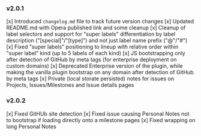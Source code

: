 ### v2.0.1
  [x] Introduced `changelog.md` file to track future version changes
  [x] Updated README.md with Opera published link and some cleanup
  [x] Cleanup of label selectors and support for "super labels" differentiation by label description ("[special]"/"[type]") and not just label name prefix ("@"/"#")
  [x] Fixed "super labels" positioning to lineup with relative order within "super label" kind (up to 5 labels of each kind)
  [x] JS bootstrapping only after detection of GitHub by meta tags (for enterprise deployment on custom domains)
  [x] Deprecated Enterprise version of the plugin, while making the vanilla plugin bootstrap on any domain after detection of GitHub by meta tags 
  [x] Private (local storate persisted) notes for issues on Projects, Issues/Milestones and Issue details pages

### v2.0.2
  [x] Fixed GitHUb site detection
  [x] Fixed issue causing Personal Notes not to bootstrap if loading directly onto a milestone pages
  [x] Fixed wrapping on long Personal Notes
